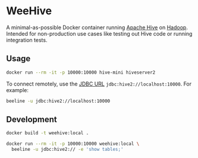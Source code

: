 # WeeHive

A minimal-as-possible Docker container running [Apache Hive](https://hive.apache.org/) on [Hadoop](https://hadoop.apache.org/). Intended for non-production use cases like testing out Hive code or running integration tests.

## Usage

```sh
docker run --rm -it -p 10000:10000 hive-mini hiveserver2
```

To connect remotely, use the [JDBC URL](https://cwiki.apache.org/confluence/display/Hive/HiveServer2+Clients#HiveServer2Clients-JDBC) `jdbc:hive2://localhost:10000`. For example:

```sh
beeline -u jdbc:hive2://localhost:10000
```

## Development

```sh
docker build -t weehive:local .

docker run --rm -it -p 10000:10000 weehive:local \
  beeline -u jdbc:hive2:// -e 'show tables;'
```
